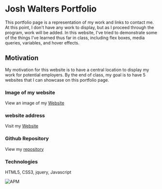 # Josh Walters Portfolio
This portfolio page is a representation of my work and links to contact me.  At this point, I don't have any work to display, but as I proceed through the program, work will be added. In this website, I've tried to demonstrate some of the things I've learned thus far in class, including flex boxes, media queries,  variables, and hover effects.

## Motivation
My motivation for this website is to have a central location to display my work for potential employers. By the end of class, my goal is to have 5 websites that I can showcase on this portfolio page.

### Image of my website
View an image of my [Website](Assets/Images/website-screenshot.png)

### website address
Visit my [Website](https://joshwalters34.github.io/Portfolio/)

### Github Repository
View my [repository](https://github.com/joshwalters34/Portfolio)

### Technologies
HTML5, CSS3, jquery, Javascript

![APM](https://img.shields.io/badge/licence-MIT-blue)

